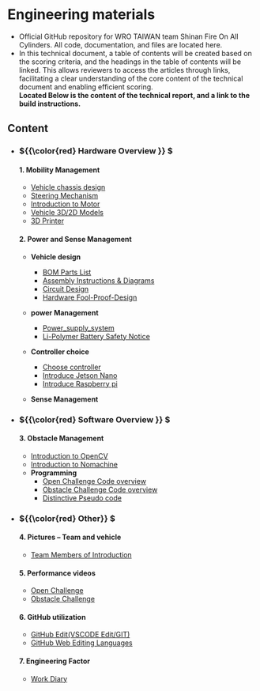 Engineering materials
====

- Official GitHub repository for WRO TAIWAN team Shinan Fire On All Cylinders. All code, documentation, and files are located here.
- In this technical document, a table of contents will be created based on the scoring criteria, and the headings in the table of contents will be linked. This allows reviewers to access the articles through links, facilitating a clear understanding of the core content of the technical document and enabling efficient scoring.  
__Located Below is the content of the technical report, and a link to the build instructions.__

## Content
- ###  ${{\color{red} Hardware Overview }} $ 
  #### 1. Mobility Management
    - [Vehicle chassis design](https://github.com/kirkhu/WRO2023_FE-Shinan-Fire-On-All-Cylinders/tree/main/schemes/vehicle_chassis_design)
    - [Steering Mechanism](https://github.com/kirkhu/WRO2023_FE-Shinan-Fire-On-All-Cylinders/tree/main/schemes/vehicle_chassis_design#ackermann_steering_geometry)
    - [Introduction to Motor](https://github.com/kirkhu/WRO2023_FE-Fire-On-All-Cylinders/blob/main/schemes/Motor/README.md)
    - [Vehicle 3D/2D Models](https://github.com/kirkhu/WRO2023_FE-Shinan-Fire-On-All-Cylinders/tree/main/models/Vehicle_3D_2D)
    - [3D Printer](https://github.com/kirkhu/WRO2023_FE-Shinan-Fire-On-All-Cylinders/tree/main/schemes/3D_printed)
    
  #### 2. Power and Sense Management
    - __Vehicle design__
      - [BOM Parts List](https://github.com/kirkhu/WRO2023_FE-Fire-On-All-Cylinders/tree/main/schemes/Parts_List#readme)
      - [Assembly Instructions & Diagrams](https://github.com/kirkhu/WRO2023_FE-Fire-On-All-Cylinders/blob/main/schemes/Assembly_Instructions/README.md)  
      - [Circuit Design](https://github.com/kirkhu/WRO2023_FE-Fire-On-All-Cylinders/blob/main/models/Circuit_Design/README.md)
      - [Hardware Fool-Proof-Design](https://github.com/kirkhu/WRO2023_FE-Fire-On-All-Cylinders/blob/main/schemes/fool-proof-design/README.md) 
    - __power Management__
      - [Power_supply_system](https://github.com/kirkhu/WRO2023_FE-Fire-On-All-Cylinders/blob/main/schemes/Power_supply_system/README.md) 
      - [Li-Polymer Battery Safety Notice](https://github.com/kirkhu/WRO2023_FE-Fire-On-All-Cylinders/blob/main/schemes/Li-Polymer_Battery/README.md)  
   
    - __Controller choice__
      - [Choose controller ](https://github.com/kirkhu/WRO2023_FE-Shinan-Fire-On-All-Cylinders/tree/main/other/controller)
      - [Introduce Jetson Nano ](https://github.com/kirkhu/WRO2023_FE-Shinan-Fire-On-All-Cylinders/tree/main/other/Jetson%20Nano)
      - [Introduce Raspberry pi ](https://github.com/kirkhu/WRO2023_FE-Shinan-Fire-On-All-Cylinders/tree/main/other/Raspberry_Pi)
    - __Sense Management__
      
  
- ### ${{\color{red} Software Overview }} $ 
  #### 3. Obstacle Management
    - [Introduction to OpenCV](https://github.com/kirkhu/WRO2023_FE-Fire-On-All-Cylinders/blob/main/other/OpenCV/README.md)
    - [Introduction to Nomachine](https://github.com/kirkhu/WRO2023_FE-Shinan-Fire-On-All-Cylinders/tree/main/other/Nomachine)
    - __Programming__
      - [Open Challenge Code overview](https://github.com/kirkhu/WRO2023_FE-Fire-On-All-Cylinders/tree/main/src/Programming/Open_Challenge)
      - [Obstacle Challenge Code overview](https://github.com/kirkhu/WRO2023_FE-Fire-On-All-Cylinders/tree/main/src/Programming/Obstacle_Challenge)
      - [Distinctive Pseudo code](https://github.com/kirkhu/WRO2023_Future-Engineers-Fire-On-All-Cylinders/blob/main/src/Feature_Program/README.md)
   
- ### ${{\color{red} Other}} $
  #### 4. Pictures – Team and vehicle
    - [Team Members of Introduction](https://github.com/kirkhu/WRO2023_FE-Fire-On-All-Cylinders/blob/main/t-photos/README.md) 

  #### 5. Performance videos
    - [Open Challenge](https://github.com/kirkhu/WRO2023_FE-Fire-On-All-Cylinders/blob/main/video/Open_Challenge/video.md)
    - [Obstacle Challenge](https://github.com/kirkhu/WRO2023_FE-Fire-On-All-Cylinders/blob/main/video/Obstacle_Challenge/video.md)  

  #### 6. GitHub utilization
    - [GitHub Edit(VSCODE Edit/GIT)](https://github.com/kirkhu/WRO2023_FE-Fire-On-All-Cylinders/blob/main/src/GitHub_Edit/README.md)
    - [GitHub Web Editing Languages](https://github.com/kirkhu/WRO2023_FE-Fire-On-All-Cylinders/blob/main/src/GitHub_Languages/README.md)  


  #### 7. Engineering Factor
    - [Work Diary](https://github.com/kirkhu/WRO2023_FE-Fire-On-All-Cylinders/blob/main/other/work_diary/README.md)

